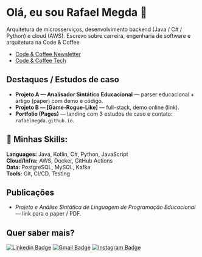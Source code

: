 # Olá, eu sou Rafael Megda 👋

Arquitetura de microsserviços, desenvolvimento backend (Java / C# / Python) e cloud (AWS). Escrevo sobre carreira, engenharia de software e arquitetura na Code & Coffee

- [Code & Coffee Newsletter](https://www.linkedin.com/newsletters/7057736334987141121/)
- [Code & Coffee Tech](https://medium.com/@rafaelmisidoro)


## Destaques / Estudos de caso
- **Projeto A — Analisador Sintático Educacional** — parser educacional + artigo (paper) com demo e código.  
- **Projeto B — [Game-Rogue-Like]** — full-stack, demo online (link).  
- **Portfolio (Pages)** — landing com 3 estudos de caso e contato: `rafaelmegda.github.io`.


## 🚀 Minhas Skills:
**Languages:** Java, Kotlin, C#, Python, JavaScript  
**Cloud/Infra:** AWS, Docker, GitHub Actions  
**Data:** PostgreSQL, MySQL, Kafka  
**Tools:** Git, CI/CD, Testing


## Publicações
- *Projeto e Análise Sintática de Linguagem de Programação Educacional* — link para o paper / PDF.


## Quer saber mais?
[![Linkedin Badge](https://img.shields.io/badge/-LinkedIn-blue?style=flat-square&logo=Linkedin&logoColor=white&link=https://www.linkedin.com/in/rafaelmegda/)](https://www.linkedin.com/in/rafaelmegda/)
[![Gmail Badge](https://img.shields.io/badge/-Gmail-c14438?style=flat-square&logo=Gmail&logoColor=white&link=mailto:rafaelmegda@gmail.com)](mailto:rafaelmisidoro@gmail.com)
[![Instagram Badge](https://img.shields.io/badge/-Instagram-E4405F?style=flat-square&logo=Instagram&logoColor=white&link=https://www.instagram.com/megdarafael)](https://www.instagram.com/megdarafael)
